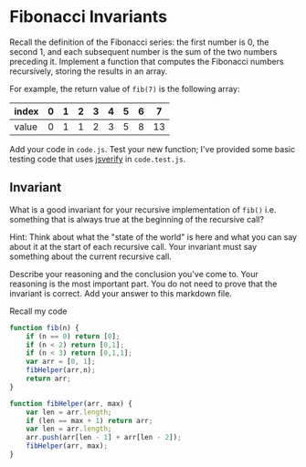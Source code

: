 # Fibonacci Invariants

Recall the definition of the Fibonacci series: the first number is 0, the second
1, and each subsequent number is the sum of the two numbers preceding it.
Implement a function that computes the Fibonacci numbers recursively, storing
the results in an array.

For example, the return value of `fib(7)` is the following array:

| index |  0  |  1  |  2  |  3  |  4  |  5  |  6  |  7  |
| ----- | --- | --- | --- | --- | --- | --- | --- | --- |
| value |  0  |  1  |  1  |  2  |  3  |  5  |  8  |  13 |

Add your code in `code.js`. Test your new function; I've provided some basic
testing code that uses [jsverify](https://jsverify.github.io/) in
`code.test.js`.

## Invariant

What is a good invariant for your recursive implementation of `fib()`
i.e. something that is always true at the beginning of the recursive call?

Hint: Think about what the "state of the world" is here and what you can say
about it at the start of each recursive call. Your invariant must say something
about the current recursive call.

Describe your reasoning and the conclusion you've come to. Your reasoning is the
most important part. You do not need to prove that the invariant is correct. Add
your answer to this markdown file.

Recall my code

```js
function fib(n) {
    if (n == 0) return [0];
    if (n < 2) return [0,1];
    if (n < 3) return [0,1,1];
    var arr = [0, 1];
    fibHelper(arr,n);
    return arr;
}

function fibHelper(arr, max) {
    var len = arr.length;
    if (len == max + 1) return arr;
    var len = arr.length;
    arr.push(arr[len - 1] + arr[len - 2]);
    fibHelper(arr, max);
}
```
